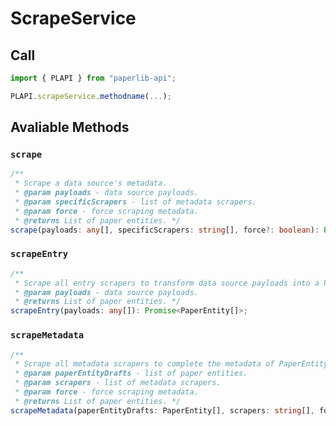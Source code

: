 # ScrapeService

## Call

```typescript
import { PLAPI } from "paperlib-api";

PLAPI.scrapeService.methodname(...);
```

## Avaliable Methods

### `scrape`

```typescript
/**
 * Scrape a data source's metadata.
 * @param payloads - data source payloads.
 * @param specificScrapers - list of metadata scrapers.
 * @param force - force scraping metadata.
 * @returns List of paper entities. */
scrape(payloads: any[], specificScrapers: string[], force?: boolean): Promise<PaperEntity[]>;
```

### `scrapeEntry`

```typescript
/**
 * Scrape all entry scrapers to transform data source payloads into a PaperEntity list.
 * @param payloads - data source payloads.
 * @returns List of paper entities. */
scrapeEntry(payloads: any[]): Promise<PaperEntity[]>;
```

### `scrapeMetadata`

```typescript
/**
 * Scrape all metadata scrapers to complete the metadata of PaperEntitys.
 * @param paperEntityDrafts - list of paper entities.
 * @param scrapers - list of metadata scrapers.
 * @param force - force scraping metadata.
 * @returns List of paper entities. */
scrapeMetadata(paperEntityDrafts: PaperEntity[], scrapers: string[], force?: boolean): Promise<PaperEntity[]>;
```